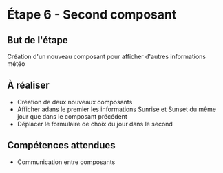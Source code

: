 # Étape 6 - Second composant

## But de l'étape

Création d'un nouveau composant pour afficher d'autres informations météo

## À réaliser

* Création de deux nouveaux composants
* Afficher adans le premier les informations Sunrise et Sunset du même jour que dans le composant précédent
* Déplacer le formulaire de choix du jour dans le second

## Compétences attendues

* Communication entre composants
